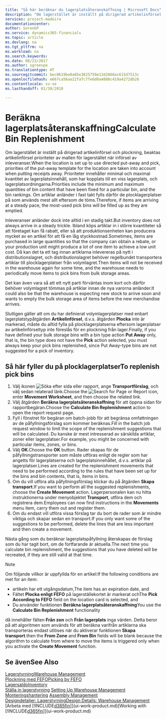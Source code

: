 ```yaml
---
title: "Så här beräknar du lagerplatsåteranskaffning | Microsoft Docs"
description: "Om lagerstället är inställt på dirigerad artikelinförsel och plockning, beaktas artikelinförsel prioriteter av mallen för lagerstället när införsel av inleveranser."
services: project-madeira
documentationcenter: 
author: SorenGP
ms.service: dynamics365-financials
ms.topic: article
ms.devlang: na
ms.tgt_pltfrm: na
ms.workload: na
ms.search.keywords: 
ms.date: 08/23/2017
ms.author: sgroespe
ms.translationtype: HT
ms.sourcegitcommit: bec0619be0a65e3625759e13d2866ac615d7513c
ms.openlocfilehash: e667ca56aa22fafc7fe6d0a4880c419a4272db26
ms.contentlocale: sv-se
ms.lasthandoff: 01/30/2018

---
```

# <a name="calculate-bin-replenishment"></a><span data-ttu-id="ccb99-103">Beräkna lagerplatsåteranskaffning</span><span class="sxs-lookup"><span data-stu-id="ccb99-103">Calculate Bin Replenishment</span></span>
<span data-ttu-id="ccb99-104">Om lagerstället är inställt på dirigerad artikelinförsel och plockning, beaktas artikelinförsel prioriteter av mallen för lagerstället när införsel av inleveranser.</span><span class="sxs-lookup"><span data-stu-id="ccb99-104">When the location is set up to use directed put-away and pick, priorities of the put-away template for the location are taken into account when putting receipts away.</span></span> <span data-ttu-id="ccb99-105">Prioriteter innehåller minimal och maximal kvantitet av lagerplatsinnehåll, som har kopplats till en viss lagerplats, och lagerplatsordningarna.</span><span class="sxs-lookup"><span data-stu-id="ccb99-105">Priorities include the minimum and maximum quantities of bin content that have been fixed for a particular bin, and the bin rankings.</span></span> <span data-ttu-id="ccb99-106">Om artiklar anländer i fast takt fylls därför de plocklagerplatser på som används mest allt eftersom de töms.</span><span class="sxs-lookup"><span data-stu-id="ccb99-106">Therefore, if items are arriving at a steady pace, the most-used pick bins will be filled up as they are emptied.</span></span>  

<span data-ttu-id="ccb99-107">Inleveranser anländer dock inte alltid i en stadig takt.</span><span class="sxs-lookup"><span data-stu-id="ccb99-107">But inventory does not always arrive in a steady trickle.</span></span> <span data-ttu-id="ccb99-108">Ibland köps artiklar in i större kvantiteter så att företaget kan få rabatt, eller så att produktionsenheten kan producera mycket av en artikel för att få en låg styckkostnad.</span><span class="sxs-lookup"><span data-stu-id="ccb99-108">Sometimes, items are purchased in large quantities so that the company can obtain a rebate, or your production unit might produce a lot of one item to achieve a low unit cost.</span></span> <span data-ttu-id="ccb99-109">Då kan det ta ett tag innan artiklarna inlevereras på nytt i distributionslagret, och distributionslagret behöver regelbundet transportera artiklar till plocklagerplatser från volymlagret.</span><span class="sxs-lookup"><span data-stu-id="ccb99-109">Then items will not be received in the warehouse again for some time, and the warehouse needs to periodically move items to pick bins from bulk storage areas.</span></span>  

<span data-ttu-id="ccb99-110">Det kan även vara så att ett nytt parti förväntas inom kort och därför behöver volymlagret tömmas på artiklar innan de nya varorna anländer.</span><span class="sxs-lookup"><span data-stu-id="ccb99-110">It could also be that the warehouse is expecting new stock to arrive soon and wants to empty the bulk storage area of items before the new merchandise arrives.</span></span>  

<span data-ttu-id="ccb99-111">Slutligen gäller att om du har definierat volymlagerplatser med enbart lagerplatstypåtgärden **Artikelinförsel**, d.v.s. åtgärden **Plocka** inte är markerad, måste du alltid fylla på plocklagerplatserna eftersom lagerplatser av artikelinförseltyp inte föreslås för en plockning från lager.</span><span class="sxs-lookup"><span data-stu-id="ccb99-111">Finally, if you have defined your bulk storage bins with a bin type action **Put Away** only, that is, the bin type does not have the **Pick** action selected, you must always keep your pick bins replenished, since Put Away-type bins are not suggested for a pick of inventory.</span></span>  

## <a name="to-replenish-pick-bins"></a><span data-ttu-id="ccb99-112">Så här fyller du på plocklagerplatser</span><span class="sxs-lookup"><span data-stu-id="ccb99-112">To replenish pick bins</span></span>  
1.  <span data-ttu-id="ccb99-113">Välj ikonen ![Söka efter sida eller rapport](media/ui-search/search_small.png "Ikonen Söka efter sida eller rapport"), ange **Transportförslag**, och välj sedan relaterad länk.</span><span class="sxs-lookup"><span data-stu-id="ccb99-113">Choose the ![Search for Page or Report](media/ui-search/search_small.png "Search for Page or Report icon") icon, enter **Movement Worksheet**, and then choose the related link.</span></span>  
2.  <span data-ttu-id="ccb99-114">Välj åtgärden **Beräkna lagerplatsåteranskaffning** för att öppna sidan för rapportbegäran.</span><span class="sxs-lookup"><span data-stu-id="ccb99-114">Choose the **Calculate Bin Replenishment** action to open the report request page.</span></span>  
3.  <span data-ttu-id="ccb99-115">Fyll i fönstret för begäran om batch-jobb för att begränsa omfattningen av de påfyllningsförslag som kommer beräknas.</span><span class="sxs-lookup"><span data-stu-id="ccb99-115">Fill in the batch job request window to limit the scope of the replenishment suggestions that will be calculated.</span></span> <span data-ttu-id="ccb99-116">Du kanske är mest intresserad av särskilda artiklar, zoner eller lagerplatser.</span><span class="sxs-lookup"><span data-stu-id="ccb99-116">For example, you might be concerned with particular items, zones, or bins.</span></span>  
4.  <span data-ttu-id="ccb99-117">Välj **OK**.</span><span class="sxs-lookup"><span data-stu-id="ccb99-117">Choose the **OK** button.</span></span> <span data-ttu-id="ccb99-118">Rader skapas för de påfyllningstransporter som måste utföras enligt de regler som har angetts för lagerplatserna och lagerplatsinnehållet, d.v.s. artiklar på lagerplatser.</span><span class="sxs-lookup"><span data-stu-id="ccb99-118">Lines are created for the replenishment movements that need to be performed according to the rules that have been set up for the bins and bin contents, that is, items in bins.</span></span>  
5.  <span data-ttu-id="ccb99-119">Om du vill utföra alla påfyllningsförslag klickar du på åtgärden **Skapa transport**.</span><span class="sxs-lookup"><span data-stu-id="ccb99-119">If you want to perform all the suggested replenishments, choose the **Create Movement** action.</span></span> <span data-ttu-id="ccb99-120">Lagerpersonalen kan nu hitta instruktionerna under menyobjektet **Transport**, utföra dem och registrera dem.</span><span class="sxs-lookup"><span data-stu-id="ccb99-120">Employees can now find instructions in the **Movements** menu item, carry them out and register them.</span></span>  
6.  <span data-ttu-id="ccb99-121">Om du endast vill utföra vissa förslag tar du bort de rader som är mindre viktiga och skapar sedan en transport.</span><span class="sxs-lookup"><span data-stu-id="ccb99-121">If you only want some of the suggestions to be performed, delete the lines that are less important and then create a movement.</span></span>  

<span data-ttu-id="ccb99-122">Nästa gång som du beräknar lagerplatspåfyllning återskapas de förslag som du har tagit bort, om de fortfarande är aktuella.</span><span class="sxs-lookup"><span data-stu-id="ccb99-122">The next time you calculate bin replenishment, the suggestions that you have deleted will be recreated, if they are still valid at that time.</span></span>  

> [!NOTE]  
>  <span data-ttu-id="ccb99-123">Om följande villkor är uppfyllda för en artikel:</span><span class="sxs-lookup"><span data-stu-id="ccb99-123">If the following conditions are met for an item:</span></span>  
>   
>  -   <span data-ttu-id="ccb99-124">artikeln har ett utgångsdatum,</span><span class="sxs-lookup"><span data-stu-id="ccb99-124">The item has an expiration date, and</span></span>  
> -   <span data-ttu-id="ccb99-125">Fältet **Plocka enligt FEFO** på lagerställekortet är markerat och</span><span class="sxs-lookup"><span data-stu-id="ccb99-125">The **Pick According to FEFO** field on the location card is selected, and</span></span>  
> -   <span data-ttu-id="ccb99-126">Du använder funktionen **Beräkna lagerplatsåteranskaffning**</span><span class="sxs-lookup"><span data-stu-id="ccb99-126">You use the **Calculate Bin Replenishment** functionality</span></span>  
>   
>  <span data-ttu-id="ccb99-127">då innehåller fälten **Från zon** och **Från lagerplats** inga värden. Detta beror på att algoritmen som används för att beräkna varifrån artiklarna ska transporteras endast utlöses när du aktiverar funktionen **Skapa transport**.</span><span class="sxs-lookup"><span data-stu-id="ccb99-127">then the **From Zone** and **From Bin** fields will be blank because the algorithm to calculate from where to move the items is triggered only when you activate the **Create Movement** function.</span></span>  

## <a name="see-also"></a><span data-ttu-id="ccb99-128">Se även</span><span class="sxs-lookup"><span data-stu-id="ccb99-128">See Also</span></span>  
[<span data-ttu-id="ccb99-129">Lagerstyrning</span><span class="sxs-lookup"><span data-stu-id="ccb99-129">Warehouse Management</span></span>](warehouse-manage-warehouse.md)  
[<span data-ttu-id="ccb99-130">Plockning med FEFO</span><span class="sxs-lookup"><span data-stu-id="ccb99-130">Picking by FEFO</span></span>](warehouse-picking-by-fefo.md)  
[<span data-ttu-id="ccb99-131">Lagersaldo</span><span class="sxs-lookup"><span data-stu-id="ccb99-131">Inventory</span></span>](inventory-manage-inventory.md)  
<span data-ttu-id="ccb99-132">[Ställa in lagerstyrning](warehouse-setup-warehouse.md)   </span><span class="sxs-lookup"><span data-stu-id="ccb99-132">[Setting Up Warehouse Management](warehouse-setup-warehouse.md)   </span></span>  
<span data-ttu-id="ccb99-133">[Monteringshantering](assembly-assemble-items.md)  </span><span class="sxs-lookup"><span data-stu-id="ccb99-133">[Assembly Management](assembly-assemble-items.md)  </span></span>  
[<span data-ttu-id="ccb99-134">Designdetaljer: Lagerstyrning</span><span class="sxs-lookup"><span data-stu-id="ccb99-134">Design Details: Warehouse Management</span></span>](design-details-warehouse-management.md)  
<span data-ttu-id="ccb99-135">[Arbeta med [!INCLUDE[d365fin](includes/d365fin_md.md)]](ui-work-product.md)</span><span class="sxs-lookup"><span data-stu-id="ccb99-135">[Working with [!INCLUDE[d365fin](includes/d365fin_md.md)]](ui-work-product.md)</span></span>

